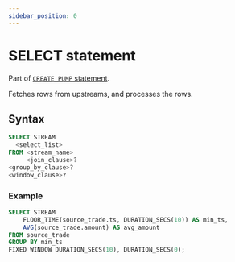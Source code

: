 ```yaml
---
sidebar_position: 0
---
```


# SELECT statement

Part of [`CREATE PUMP` statement](../create/create-pump).

Fetches rows from upstreams, and processes the rows.

## Syntax

```sql title="Syntax"
SELECT STREAM
  <select_list>
FROM <stream_name>
     <join_clause>?
<group_by_clause>?
<window_clause>?
```

### Example

```sql title="Example
SELECT STREAM
    FLOOR_TIME(source_trade.ts, DURATION_SECS(10)) AS min_ts,
    AVG(source_trade.amount) AS avg_amount
FROM source_trade
GROUP BY min_ts
FIXED WINDOW DURATION_SECS(10), DURATION_SECS(0);
```

